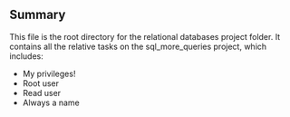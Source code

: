 ## Summary

This file is the root directory for the relational databases project folder. It contains all the relative tasks on the sql_more_queries project, which includes:

* My privileges!
* Root user
* Read user
* Always a name